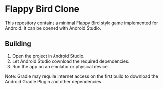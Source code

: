 # Flappy Bird Clone

This repository contains a minimal Flappy Bird style game implemented for Android.
It can be opened with Android Studio.

## Building

1. Open the project in Android Studio.
2. Let Android Studio download the required dependencies.
3. Run the app on an emulator or physical device.

Note: Gradle may require internet access on the first build to download the
Android Gradle Plugin and other dependencies.
